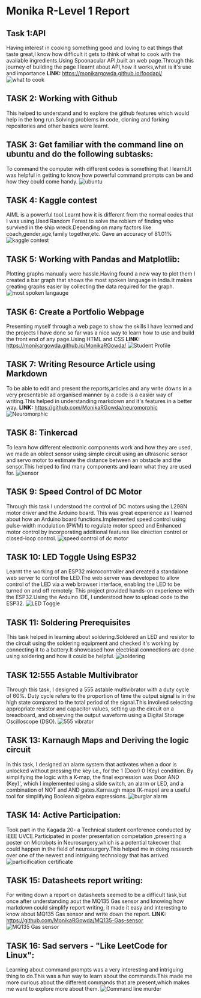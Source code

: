 # Monika R-Level 1 Report 
## Task 1:API
Having interest in cooking something good and loving to eat things that taste great,I know how difficult it gets to think of what to cook with the available ingredients.Using Spoonacular API,built an web page.Through this journey of building the page I learnt about API,how it works,what is it's use and importance
__LINK:__ https://monikargowda.github.io/foodapi/ 
![what to cook](api.png)

## TASK 2: Working with Github
This helped to understand and to explore the github features which would help in the long run.Solving problems in code, cloning and forking repositories and other basics were learnt.

## TASK 3: Get familiar with the command line on ubuntu and do the following subtasks:
To command the computer with different codes is something that I learnt.It was helpful in getting to know how powerful command prompts can be and how they could come handy.
![ubuntu](ubuntu.jpeg)

## TASK 4: Kaggle contest
AIML is a powerful tool.Learnt how it is different from the normal codes that I was using.Used Random Forest to solve the roblem of finding who survived in the ship wreck.Depending on many factors like coach,gender,age,family together,etc. Gave an accuracy of 81.01%
![kaggle contest](kaggle.jpg)

## TASK 5: Working with Pandas and Matplotlib:
Plotting graphs manually were hassle.Having found a new way to plot them I created a bar graph that shows the most spoken language in India.It makes creating graphs easier by collecting the data required for the graph.
![most spoken langauge](panda.jpg)

## TASK 6: Create a Portfolio Webpage
Presenting myself through a web page to show the skills I have learned and the projects I have done so far was a nice way to learn how to use and build the front end of any page.Using HTML and CSS 
__LINK:__ https://monikargowda.github.io/MonikaRGowda/
![Student Profile](profile.png)

## TASK 7: Writing Resource Article using Markdown
To be able to edit and present the reports,articles and any write downs in a very presentable ad organised manner by a code is a easier way of writing.This helped in understanding markdown and it's features in a better way.
__LINK:__ https://github.com/MonikaRGowda/neuromorphic
![Neuromorphic](neuromorphic.png)

## TASK 8: Tinkercad
To learn how different electronic components work and how they are used, we made an oblect sensor using  simple circuit using an ultrasonic sensor and servo motor to estimate the distance between an obstacle and the sensor.This helped to find many components and learn what they are used for.
![sensor](sensor.jpg)

## TASK 9: Speed Control of DC Motor
Through this task I understood the control of DC motors using the L298N motor driver and the Arduino board. This was great experience as I learned about how an Arduino board functions.Implemented speed control using pulse-width modulation (PWM) to regulate motor speed and Enhanced motor control by incorporating additional features like direction control or closed-loop control.
![speed control of dc motor](dcmotor.jpg)

## TASK 10: LED Toggle Using ESP32
Learnt the working of an ESP32 microcontroller and created a standalone web server to control the LED.The web server was developed to allow control of the LED via a web browser interface, enabling the LED to be turned on and off remotely. This project provided hands-on experience with the ESP32.Using the Arduino IDE, I understood how to upload code to the ESP32. 
![LED Toggle](toggle.jpg)

## TASK 11: Soldering Prerequisites
This task helped in learning about soldering.Soldered an LED and resistor to the circuit using the soldering equipment and checked it's working by connecting it to a battery.It showcased how electrical connections are done using soldering and how it could be helpful.
![soldering](solder.jpg)

## TASK 12:555 Astable Multivibrator
Through this task, I designed a 555 astable multivibrator with a duty cycle of 60%. Duty cycle refers to the proportion of time the output signal is in the high state compared to the total period of the signal.This involved selecting appropriate resistor and capacitor values, setting up the circuit on a breadboard, and observing the output waveform using a Digital Storage Oscilloscope (DSO).
![555 vibrator](555.jpeg)

## TASK 13: Karnaugh Maps and Deriving the logic circuit
In this task, I designed an alarm system that activates when a door is unlocked without pressing the key i.e., for the 1 (Door) 0 (Key) condition. By simplifying the logic with a K-map, the final expression was Door AND (Key)', which I implemented using a slide switch, an alarm or LED, and a combination of NOT and AND gates.Karnaugh maps (K-maps) are a useful tool for simplifying Boolean algebra expressions.
![burglar alarm](kmap.jpg)

## TASK 14: Active Participation:
Took part in the Kagada 20- a Technical student conference conducted by IEEE UVCE.Participated in poster presentation competation ,presenting a poster on Microbots in Neurosurgery,which is a potential takeover that could happen in the field of neurosurgery.This helped me in doing research over one of the newest and intriguing technology that has arrived.
![particification certificate](certificate.jpg)

## TASK 15: Datasheets report writing:
For writing down a report on datasheets seemed to be a difficult task,but once after understanding aout the MQ135 Gas sensor and knowing how markdown could simplify report writing, it made it easy and interesting to know about MQ135 Gas sensor and write down the report.
__LINK:__ https://github.com/MonikaRGowda/MQ135-Gas-sensor
![MQ135 Gas sensor](report.png)

## TASK 16: Sad servers - "Like LeetCode for Linux":
Learning about command prompts was a very interesting and intriguing thing to do.This was a fun way to learn about the commands.This made me more curious about the different commands that are present,which makes me want to explore more about them.
![Command line murder](linux.jpg)
